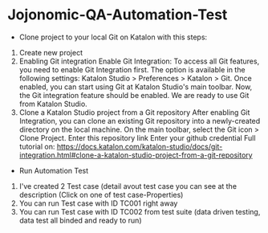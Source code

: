 # Jojonomic-QA-Automation-Test

* Clone project to your local Git on Katalon with this steps:
1. Create new project
2. Enabling Git integration
Enable Git Integration: To access all Git features, you need to enable Git Integration first. The option is available in the following settings: Katalon Studio > Preferences > Katalon > Git. Once enabled, you can start using Git at Katalon Studio's main toolbar.
Now, the Git integration feature should be enabled. We are ready to use Git from Katalon Studio.
3. Clone a Katalon Studio project from a Git repository
After enabling Git Integration, you can clone an existing Git repository into a newly-created directory on the local machine.
On the main toolbar, select the Git icon > Clone Project.
 Enter this repository link
 Enter your github credential
 Full tutorial on: https://docs.katalon.com/katalon-studio/docs/git-integration.html#clone-a-katalon-studio-project-from-a-git-repository

* Run Automation Test
1. I've created 2 Test case (detail avout test case you can see at the description (Click on one of test case-Properties)
2. You can run Test case with ID TC001 right away
3. You can run Test case with ID TC002 from test suite (data driven testing, data test all binded and ready to run)



